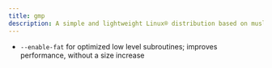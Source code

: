 ```yaml
---
title: gmp
description: A simple and lightweight Linux® distribution based on musl libc and toybox
---
```


- `--enable-fat` for optimized low level subroutines; improves performance, without a size increase
